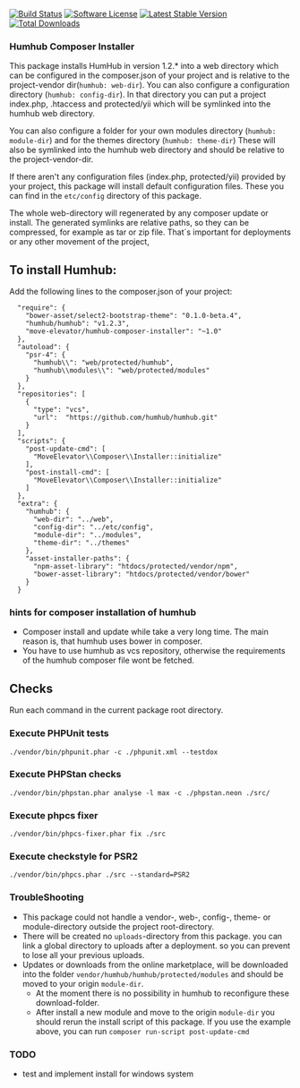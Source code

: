 [![Build Status](https://travis-ci.org/move-elevator/humhub-composer-installer.svg?branch=master)](https://travis-ci.org/move-elevator/humhub-composer-installer)
[![Software License](https://img.shields.io/badge/license-MIT-brightgreen.svg)](LICENSE)
[![Latest Stable Version](https://poser.pugx.org/move-elevator/humhub-composer-installer/v/stable)](https://packagist.org/packages/move-elevator/humhub-composer-installer)
[![Total Downloads](https://poser.pugx.org/move-elevator/humhub-composer-installer/downloads)](https://packagist.org/packages/move-elevator/humhub-composer-installer)

### Humhub Composer Installer

This package installs HumHub in version 1.2.* into a web directory which can be configured in the composer.json of your project and is relative to the project-vendor dir(`humhub: web-dir`).
You can also configure a configuration directory (`humhub: config-dir`). In that directory you can put a project index.php, .htaccess and protected/yii which will be symlinked into the humhub web directory.

You can also configure a folder for your own modules directory (`humhub: module-dir`) and  for the themes directory (`humhub: theme-dir`) These will also be symlinked into the humhub web directory and should be relative to the project-vendor-dir.

If there aren't any configuration files (index.php, protected/yii) provided by your project, this package will install default configuration files. These you can find in the `etc/config` directory of this package.

The whole web-directory will regenerated by any composer update or install. The generated symlinks are relative paths, so they can be compressed, for example as tar or zip file. That´s important for deployments or any other movement of the project,  

## To install Humhub:
Add the following lines to the composer.json of your project:
```
  "require": {
    "bower-asset/select2-bootstrap-theme": "0.1.0-beta.4",
    "humhub/humhub": "v1.2.3",
    "move-elevator/humhub-composer-installer": "~1.0"
  },
  "autoload": {
    "psr-4": {
      "humhub\\": "web/protected/humhub",
      "humhub\\modules\\": "web/protected/modules"
    }
  },
  "repositories": [
    {
      "type": "vcs",
      "url":  "https://github.com/humhub/humhub.git"
    }
  ],
  "scripts": {
    "post-update-cmd": [
      "MoveElevator\\Composer\\Installer::initialize"
    ],  
    "post-install-cmd": [
      "MoveElevator\\Composer\\Installer::initialize"
    ]  
  },
  "extra": {
    "humhub": {
      "web-dir": "../web",
      "config-dir": "../etc/config",
      "module-dir": "../modules",
      "theme-dir": "../themes"
    },
    "asset-installer-paths": {
      "npm-asset-library": "htdocs/protected/vendor/npm",
      "bower-asset-library": "htdocs/protected/vendor/bower"
    }
  }
```

### hints for composer installation of humhub

- Composer install and update while take a very long time. The main reason is, that humhub uses bower in composer.
- You have to use humhub as vcs repository, otherwise the requirements of the humhub composer file wont be fetched.

## Checks
Run each command in the current package root directory.

### Execute PHPUnit tests

```
./vendor/bin/phpunit.phar -c ./phpunit.xml --testdox
```

### Execute PHPStan checks

```
./vendor/bin/phpstan.phar analyse -l max -c ./phpstan.neon ./src/
```

### Execute phpcs fixer

```
./vendor/bin/phpcs-fixer.phar fix ./src 
```

### Execute checkstyle for PSR2

```
./vendor/bin/phpcs.phar ./src --standard=PSR2 
```

### TroubleShooting

- This package could not handle a vendor-, web-, config-, theme- or module-directory outside the project root-directory.
- There will be created no `uploads`-directory from this package. you can link a global directory to uploads after a deployment. so you can prevent to lose all your previous uploads.
- Updates or downloads from the online marketplace, will be downloaded into the folder `vendor/humhub/humhub/protected/modules` and should be moved to your origin `module-dir`.
  - At the moment there is no possibility in humhub to reconfigure these download-folder.
  - After install a new module and move to the origin `module-dir` you should rerun the install script of this package. If you use the example above, you can run `composer run-script post-update-cmd`  

### TODO

- test and implement install for windows system

